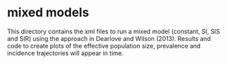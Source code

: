 mixed models
======

This directory contains the xml files to run a mixed model (constant, SI, SIS and SIR) using the approach in Dearlove and Wilson (2013). Results and code to create plots of the effective population size, prevalence and incidence trajectories will appear in time.
